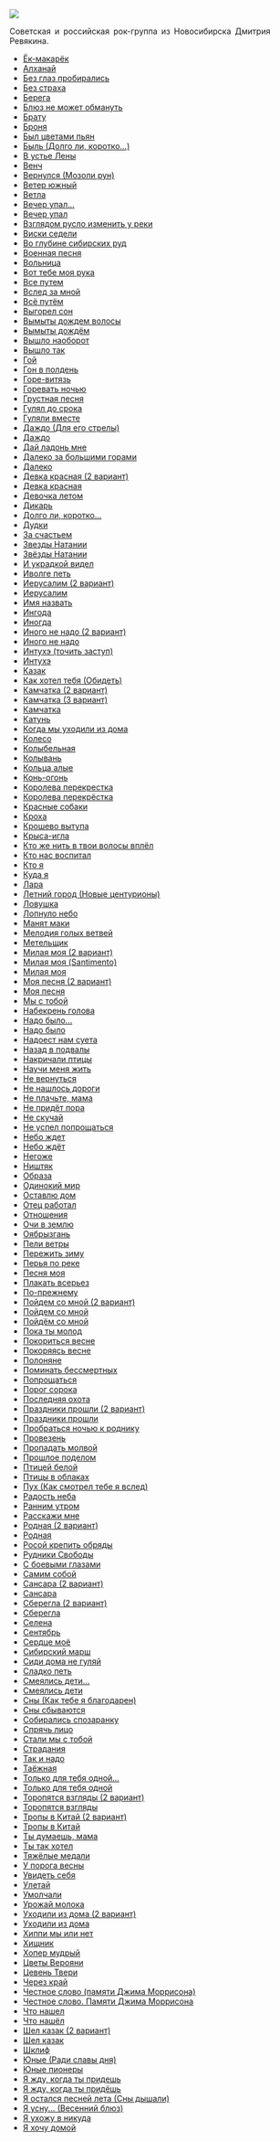![](/songs/клм/Калинов%20мост/kalinov_most.jpg)  

Советская и российская рок-группа из Новосибирска Дмитрия Ревякина.

* [Ёк-макарёк](/songs/клм/Калинов%20мост/Ёк-макарёк)
* [Алханай](/songs/клм/Калинов%20мост/Алханай)
* [Без глаз пробирались](/songs/клм/Калинов%20мост/Без%20глаз%20пробирались)
* [Без страха](/songs/клм/Калинов%20мост/Без%20страха)
* [Берега](/songs/клм/Калинов%20мост/Берега)
* [Блюз не может обмануть](/songs/клм/Калинов%20мост/Блюз%20не%20может%20обмануть)
* [Брату](/songs/клм/Калинов%20мост/Брату)
* [Броня](/songs/клм/Калинов%20мост/Броня)
* [Был цветами пьян](/songs/клм/Калинов%20мост/Был%20цветами%20пьян)
* [Быль (Долго ли, коротко...)](/songs/клм/Калинов%20мост/Быль%20(Долго%20ли,%20коротко...))
* [В устье Лены](/songs/клм/Калинов%20мост/В%20устье%20Лены)
* [Венч](/songs/клм/Калинов%20мост/Венч)
* [Вернулся (Мозоли рун)](/songs/клм/Калинов%20мост/Вернулся%20(Мозоли%20рун))
* [Ветер южный](/songs/клм/Калинов%20мост/Ветер%20южный)
* [Ветла](/songs/клм/Калинов%20мост/Ветла)
* [Вечер упал...](/songs/клм/Калинов%20мост/Вечер%20упал...)
* [Вечер упал](/songs/клм/Калинов%20мост/Вечер%20упал)
* [Взглядом русло изменить у реки](/songs/клм/Калинов%20мост/Взглядом%20русло%20изменить%20у%20реки)
* [Виски седели](/songs/клм/Калинов%20мост/Виски%20седели)
* [Во глубине сибирских руд](/songs/клм/Калинов%20мост/Во%20глубине%20сибирских%20руд)
* [Военная песня](/songs/клм/Калинов%20мост/Военная%20песня)
* [Вольница](/songs/клм/Калинов%20мост/Вольница)
* [Вот тебе моя рука](/songs/клм/Калинов%20мост/Вот%20тебе%20моя%20рука)
* [Все путем](/songs/клм/Калинов%20мост/Все%20путем)
* [Вслед за мной](/songs/клм/Калинов%20мост/Вслед%20за%20мной)
* [Всё путём](/songs/клм/Калинов%20мост/Всё%20путём)
* [Выгорел сон](/songs/клм/Калинов%20мост/Выгорел%20сон)
* [Вымыты дождем волосы](/songs/клм/Калинов%20мост/Вымыты%20дождем%20волосы)
* [Вымыты дождём](/songs/клм/Калинов%20мост/Вымыты%20дождём)
* [Вышло наоборот](/songs/клм/Калинов%20мост/Вышло%20наоборот)
* [Вышло так](/songs/клм/Калинов%20мост/Вышло%20так)
* [Гой](/songs/клм/Калинов%20мост/Гой)
* [Гон в полдень](/songs/клм/Калинов%20мост/Гон%20в%20полдень)
* [Горе-витязь](/songs/клм/Калинов%20мост/Горе-витязь)
* [Горевать ночью](/songs/клм/Калинов%20мост/Горевать%20ночью)
* [Грустная песня](/songs/клм/Калинов%20мост/Грустная%20песня)
* [Гулял до срока](/songs/клм/Калинов%20мост/Гулял%20до%20срока)
* [Гуляли вместе](/songs/клм/Калинов%20мост/Гуляли%20вместе)
* [Даждо (Для его стрелы)](/songs/клм/Калинов%20мост/Даждо%20(Для%20его%20стрелы))
* [Даждо](/songs/клм/Калинов%20мост/Даждо)
* [Дай ладонь мне](/songs/клм/Калинов%20мост/Дай%20ладонь%20мне)
* [Далеко за большими горами](/songs/клм/Калинов%20мост/Далеко%20за%20большими%20горами)
* [Далеко](/songs/клм/Калинов%20мост/Далеко)
* [Девка красная (2 вариант)](/songs/клм/Калинов%20мост/Девка%20красная%20(2%20вариант))
* [Девка красная](/songs/клм/Калинов%20мост/Девка%20красная)
* [Девочка летом](/songs/клм/Калинов%20мост/Девочка%20летом)
* [Дикарь](/songs/клм/Калинов%20мост/Дикарь)
* [Долго ли, коротко...](/songs/клм/Калинов%20мост/Долго%20ли,%20коротко...)
* [Дудки](/songs/клм/Калинов%20мост/Дудки)
* [За счастьем](/songs/клм/Калинов%20мост/За%20счастьем)
* [Звезды Натании](/songs/клм/Калинов%20мост/Звезды%20Натании)
* [Звёзды Натании](/songs/клм/Калинов%20мост/Звёзды%20Натании)
* [И украдкой видел](/songs/клм/Калинов%20мост/И%20украдкой%20видел)
* [Иволге петь](/songs/клм/Калинов%20мост/Иволге%20петь)
* [Иерусалим (2 вариант)](/songs/клм/Калинов%20мост/Иерусалим%20(2%20вариант))
* [Иерусалим](/songs/клм/Калинов%20мост/Иерусалим)
* [Имя назвать](/songs/клм/Калинов%20мост/Имя%20назвать)
* [Ингода](/songs/клм/Калинов%20мост/Ингода)
* [Иногда](/songs/клм/Калинов%20мост/Иногда)
* [Иного не надо (2 вариант)](/songs/клм/Калинов%20мост/Иного%20не%20надо%20(2%20вариант))
* [Иного не надо](/songs/клм/Калинов%20мост/Иного%20не%20надо)
* [Интухэ (точить заступ)](/songs/клм/Калинов%20мост/Интухэ%20(точить%20заступ))
* [Интухэ](/songs/клм/Калинов%20мост/Интухэ)
* [Казак](/songs/клм/Калинов%20мост/Казак)
* [Как хотел тебя (Обидеть)](/songs/клм/Калинов%20мост/Как%20хотел%20тебя%20(Обидеть))
* [Камчатка (2 вариант)](/songs/клм/Калинов%20мост/Камчатка%20(2%20вариант))
* [Камчатка (3 вариант)](/songs/клм/Калинов%20мост/Камчатка%20(3%20вариант))
* [Камчатка](/songs/клм/Калинов%20мост/Камчатка)
* [Катунь](/songs/клм/Калинов%20мост/Катунь)
* [Когда мы уходили из дома](/songs/клм/Калинов%20мост/Когда%20мы%20уходили%20из%20дома)
* [Колесо](/songs/клм/Калинов%20мост/Колесо)
* [Колыбельная](/songs/клм/Калинов%20мост/Колыбельная)
* [Колывань](/songs/клм/Калинов%20мост/Колывань)
* [Кольца алые](/songs/клм/Калинов%20мост/Кольца%20алые)
* [Конь-огонь](/songs/клм/Калинов%20мост/Конь-огонь)
* [Королева перекрестка](/songs/клм/Калинов%20мост/Королева%20перекрестка)
* [Королева перекрёстка](/songs/клм/Калинов%20мост/Королева%20перекрёстка)
* [Красные собаки](/songs/клм/Калинов%20мост/Красные%20собаки)
* [Кроха](/songs/клм/Калинов%20мост/Кроха)
* [Крошево вытупа](/songs/клм/Калинов%20мост/Крошево%20вытупа)
* [Крыса-игла](/songs/клм/Калинов%20мост/Крыса-игла)
* [Кто же нить в твои волосы вплёл](/songs/клм/Калинов%20мост/Кто%20же%20нить%20в%20твои%20волосы%20вплёл)
* [Кто нас воспитал](/songs/клм/Калинов%20мост/Кто%20нас%20воспитал)
* [Кто я](/songs/клм/Калинов%20мост/Кто%20я)
* [Куда я](/songs/клм/Калинов%20мост/Куда%20я)
* [Лара](/songs/клм/Калинов%20мост/Лара)
* [Летний город (Новые центурионы)](/songs/клм/Калинов%20мост/Летний%20город%20(Новые%20центурионы))
* [Ловушка](/songs/клм/Калинов%20мост/Ловушка)
* [Лопнуло небо](/songs/клм/Калинов%20мост/Лопнуло%20небо)
* [Манят маки](/songs/клм/Калинов%20мост/Манят%20маки)
* [Мелодия голых ветвей](/songs/клм/Калинов%20мост/Мелодия%20голых%20ветвей)
* [Метельщик](/songs/клм/Калинов%20мост/Метельщик)
* [Милая моя (2 вариант)](/songs/клм/Калинов%20мост/Милая%20моя%20(2%20вариант))
* [Милая моя (Santimento)](/songs/клм/Калинов%20мост/Милая%20моя%20(Santimento))
* [Милая моя](/songs/клм/Калинов%20мост/Милая%20моя)
* [Моя песня (2 вариант)](/songs/клм/Калинов%20мост/Моя%20песня%20(2%20вариант))
* [Моя песня](/songs/клм/Калинов%20мост/Моя%20песня)
* [Мы с тобой](/songs/клм/Калинов%20мост/Мы%20с%20тобой)
* [Набекрень голова](/songs/клм/Калинов%20мост/Набекрень%20голова)
* [Надо было...](/songs/клм/Калинов%20мост/Надо%20было...)
* [Надо было](/songs/клм/Калинов%20мост/Надо%20было)
* [Надоест нам суета](/songs/клм/Калинов%20мост/Надоест%20нам%20суета)
* [Назад в подвалы](/songs/клм/Калинов%20мост/Назад%20в%20подвалы)
* [Накричали птицы](/songs/клм/Калинов%20мост/Накричали%20птицы)
* [Научи меня жить](/songs/клм/Калинов%20мост/Научи%20меня%20жить)
* [Не вернуться](/songs/клм/Калинов%20мост/Не%20вернуться)
* [Не нашлось дороги](/songs/клм/Калинов%20мост/Не%20нашлось%20дороги)
* [Не плачьте, мама](/songs/клм/Калинов%20мост/Не%20плачьте,%20мама)
* [Не придёт пора](/songs/клм/Калинов%20мост/Не%20придёт%20пора)
* [Не скучай](/songs/клм/Калинов%20мост/Не%20скучай)
* [Не успел попрощаться](/songs/клм/Калинов%20мост/Не%20успел%20попрощаться)
* [Небо ждет](/songs/клм/Калинов%20мост/Небо%20ждет)
* [Небо ждёт](/songs/клм/Калинов%20мост/Небо%20ждёт)
* [Негоже](/songs/клм/Калинов%20мост/Негоже)
* [Ништяк](/songs/клм/Калинов%20мост/Ништяк)
* [Образа](/songs/клм/Калинов%20мост/Образа)
* [Одинокий мир](/songs/клм/Калинов%20мост/Одинокий%20мир)
* [Оставлю дом](/songs/клм/Калинов%20мост/Оставлю%20дом)
* [Отец работал](/songs/клм/Калинов%20мост/Отец%20работал)
* [Отношения](/songs/клм/Калинов%20мост/Отношения)
* [Очи в землю](/songs/клм/Калинов%20мост/Очи%20в%20землю)
* [Оябрызгань](/songs/клм/Калинов%20мост/Оябрызгань)
* [Пели ветры](/songs/клм/Калинов%20мост/Пели%20ветры)
* [Пережить зиму](/songs/клм/Калинов%20мост/Пережить%20зиму)
* [Перья по реке](/songs/клм/Калинов%20мост/Перья%20по%20реке)
* [Песня моя](/songs/клм/Калинов%20мост/Песня%20моя)
* [Плакать всерьез](/songs/клм/Калинов%20мост/Плакать%20всерьез)
* [По-прежнему](/songs/клм/Калинов%20мост/По-прежнему)
* [Пойдем со мной (2 вариант)](/songs/клм/Калинов%20мост/Пойдем%20со%20мной%20(2%20вариант))
* [Пойдем со мной](/songs/клм/Калинов%20мост/Пойдем%20со%20мной)
* [Пойдём со мной](/songs/клм/Калинов%20мост/Пойдём%20со%20мной)
* [Пока ты молод](/songs/клм/Калинов%20мост/Пока%20ты%20молод)
* [Покориться весне](/songs/клм/Калинов%20мост/Покориться%20весне)
* [Покоряясь весне](/songs/клм/Калинов%20мост/Покоряясь%20весне)
* [Полоняне](/songs/клм/Калинов%20мост/Полоняне)
* [Поминать бессмертных](/songs/клм/Калинов%20мост/Поминать%20бессмертных)
* [Попрощаться](/songs/клм/Калинов%20мост/Попрощаться)
* [Порог сорока](/songs/клм/Калинов%20мост/Порог%20сорока)
* [Последняя охота](/songs/клм/Калинов%20мост/Последняя%20охота)
* [Праздники прошли (2 вариант)](/songs/клм/Калинов%20мост/Праздники%20прошли%20(2%20вариант))
* [Праздники прошли](/songs/клм/Калинов%20мост/Праздники%20прошли)
* [Пробраться ночью к роднику](/songs/клм/Калинов%20мост/Пробраться%20ночью%20к%20роднику)
* [Провезень](/songs/клм/Калинов%20мост/Провезень)
* [Пропадать молвой](/songs/клм/Калинов%20мост/Пропадать%20молвой)
* [Прошлое поделом](/songs/клм/Калинов%20мост/Прошлое%20поделом)
* [Птицей белой](/songs/клм/Калинов%20мост/Птицей%20белой)
* [Птицы в облаках](/songs/клм/Калинов%20мост/Птицы%20в%20облаках)
* [Пух (Как смотрел тебе я вслед)](/songs/клм/Калинов%20мост/Пух%20(Как%20смотрел%20тебе%20я%20вслед))
* [Радость неба](/songs/клм/Калинов%20мост/Радость%20неба)
* [Ранним утром](/songs/клм/Калинов%20мост/Ранним%20утром)
* [Расскажи мне](/songs/клм/Калинов%20мост/Расскажи%20мне)
* [Родная (2 вариант)](/songs/клм/Калинов%20мост/Родная%20(2%20вариант))
* [Родная](/songs/клм/Калинов%20мост/Родная)
* [Росой крепить обряды](/songs/клм/Калинов%20мост/Росой%20крепить%20обряды)
* [Рудники Свободы](/songs/клм/Калинов%20мост/Рудники%20Свободы)
* [С боевыми глазами](/songs/клм/Калинов%20мост/С%20боевыми%20глазами)
* [Самим собой](/songs/клм/Калинов%20мост/Самим%20собой)
* [Сансара (2 вариант)](/songs/клм/Калинов%20мост/Сансара%20(2%20вариант))
* [Сансара](/songs/клм/Калинов%20мост/Сансара)
* [Сберегла (2 вариант)](/songs/клм/Калинов%20мост/Сберегла%20(2%20вариант))
* [Сберегла](/songs/клм/Калинов%20мост/Сберегла)
* [Селена](/songs/клм/Калинов%20мост/Селена)
* [Сентябрь](/songs/клм/Калинов%20мост/Сентябрь)
* [Сердце моё](/songs/клм/Калинов%20мост/Сердце%20моё)
* [Сибирский марш](/songs/клм/Калинов%20мост/Сибирский%20марш)
* [Сиди дома не гуляй](/songs/клм/Калинов%20мост/Сиди%20дома%20не%20гуляй)
* [Сладко петь](/songs/клм/Калинов%20мост/Сладко%20петь)
* [Смеялись дети...](/songs/клм/Калинов%20мост/Смеялись%20дети...)
* [Смеялись дети](/songs/клм/Калинов%20мост/Смеялись%20дети)
* [Сны (Как тебе я благодарен)](/songs/клм/Калинов%20мост/Сны%20(Как%20тебе%20я%20благодарен))
* [Сны сбываются](/songs/клм/Калинов%20мост/Сны%20сбываются)
* [Собирались спозаранку](/songs/клм/Калинов%20мост/Собирались%20спозаранку)
* [Спрячь лицо](/songs/клм/Калинов%20мост/Спрячь%20лицо)
* [Стали мы с тобой](/songs/клм/Калинов%20мост/Стали%20мы%20с%20тобой)
* [Страдания](/songs/клм/Калинов%20мост/Страдания)
* [Так и надо](/songs/клм/Калинов%20мост/Так%20и%20надо)
* [Таёжная](/songs/клм/Калинов%20мост/Таёжная)
* [Только для тебя одной...](/songs/клм/Калинов%20мост/Только%20для%20тебя%20одной...)
* [Только для тебя одной](/songs/клм/Калинов%20мост/Только%20для%20тебя%20одной)
* [Торопятся взгляды (2 вариант)](/songs/клм/Калинов%20мост/Торопятся%20взгляды%20(2%20вариант))
* [Торопятся взгляды](/songs/клм/Калинов%20мост/Торопятся%20взгляды)
* [Тропы в Китай (2 вариант)](/songs/клм/Калинов%20мост/Тропы%20в%20Китай%20(2%20вариант))
* [Тропы в Китай](/songs/клм/Калинов%20мост/Тропы%20в%20Китай)
* [Ты думаешь, мама](/songs/клм/Калинов%20мост/Ты%20думаешь,%20мама)
* [Ты так хотел](/songs/клм/Калинов%20мост/Ты%20так%20хотел)
* [Тяжёлые медали](/songs/клм/Калинов%20мост/Тяжёлые%20медали)
* [У порога весны](/songs/клм/Калинов%20мост/У%20порога%20весны)
* [Увидеть себя](/songs/клм/Калинов%20мост/Увидеть%20себя)
* [Улетай](/songs/клм/Калинов%20мост/Улетай)
* [Умолчали](/songs/клм/Калинов%20мост/Умолчали)
* [Урожай молока](/songs/клм/Калинов%20мост/Урожай%20молока)
* [Уходили из дома (2 вариант)](/songs/клм/Калинов%20мост/Уходили%20из%20дома%20(2%20вариант))
* [Уходили из дома](/songs/клм/Калинов%20мост/Уходили%20из%20дома)
* [Хиппи мы или нет](/songs/клм/Калинов%20мост/Хиппи%20мы%20или%20нет)
* [Хищник](/songs/клм/Калинов%20мост/Хищник)
* [Хопер мудрый](/songs/клм/Калинов%20мост/Хопер%20мудрый)
* [Цветы Верояни](/songs/клм/Калинов%20мост/Цветы%20Верояни)
* [Цевень Твери](/songs/клм/Калинов%20мост/Цевень%20Твери)
* [Через край](/songs/клм/Калинов%20мост/Через%20край)
* [Честное слово (памяти Джима Моррисона)](/songs/клм/Калинов%20мост/Честное%20слово%20(памяти%20Джима%20Моррисона))
* [Честное слово. Памяти Джима Моррисона](/songs/клм/Калинов%20мост/Честное%20слово.%20Памяти%20Джима%20Моррисона)
* [Что нашел](/songs/клм/Калинов%20мост/Что%20нашел)
* [Что нашёл](/songs/клм/Калинов%20мост/Что%20нашёл)
* [Шел казак (2 вариант)](/songs/клм/Калинов%20мост/Шел%20казак%20(2%20вариант))
* [Шел казак](/songs/клм/Калинов%20мост/Шел%20казак)
* [Шклиф](/songs/клм/Калинов%20мост/Шклиф)
* [Юные (Ради славы дня)](/songs/клм/Калинов%20мост/Юные%20(Ради%20славы%20дня))
* [Юные пионеры](/songs/клм/Калинов%20мост/Юные%20пионеры)
* [Я жду, когда ты придешь](/songs/клм/Калинов%20мост/Я%20жду,%20когда%20ты%20придешь)
* [Я жду, когда ты придёшь](/songs/клм/Калинов%20мост/Я%20жду,%20когда%20ты%20придёшь)
* [Я остался песней лета (Сны дышали)](/songs/клм/Калинов%20мост/Я%20остался%20песней%20лета%20(Сны%20дышали))
* [Я усну... (Весенний блюз)](/songs/клм/Калинов%20мост/Я%20усну...%20(Весенний%20блюз))
* [Я ухожу в никуда](/songs/клм/Калинов%20мост/Я%20ухожу%20в%20никуда)
* [Я хочу домой](/songs/клм/Калинов%20мост/Я%20хочу%20домой)